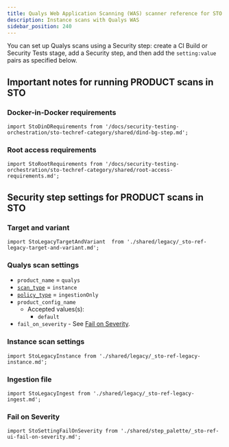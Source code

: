 ```yaml
---
title: Qualys Web Application Scanning (WAS) scanner reference for STO
description: Instance scans with Qualys WAS
sidebar_position: 240
---
```


You can set up Qualys scans using a Security step: create a CI Build or Security Tests stage, add a Security step, and then add the `setting:value` pairs as specified below.

## Important notes for running PRODUCT scans in STO

### Docker-in-Docker requirements

```mdx-code-block
import StoDinDRequirements from '/docs/security-testing-orchestration/sto-techref-category/shared/dind-bg-step.md';
```

<StoDinDRequirements />

### Root access requirements

```mdx-code-block
import StoRootRequirements from '/docs/security-testing-orchestration/sto-techref-category/shared/root-access-requirements.md';
```

<StoRootRequirements />

## Security step settings for PRODUCT scans in STO

### Target and variant

```mdx-code-block
import StoLegacyTargetAndVariant  from './shared/legacy/_sto-ref-legacy-target-and-variant.md';
```

<StoLegacyTargetAndVariant />

### Qualys scan settings

* `product_name` = `qualys`
* [`scan_type`](/docs/security-testing-orchestration/sto-techref-category/security-step-settings-reference#scanner-categories) = `instance`
* [`policy_type`](/docs/security-testing-orchestration/sto-techref-category/security-step-settings-reference#data-ingestion-methods) = `ingestionOnly`
* `product_config_name`
	+ Accepted values(s):
		- `default`
* `fail_on_severity` - See [Fail on Severity](#fail-on-severity).

### Instance scan settings

```mdx-code-block
import StoLegacyInstance from './shared/legacy/_sto-ref-legacy-instance.md';
```

<StoLegacyInstance />

### Ingestion file

```mdx-code-block
import StoLegacyIngest from './shared/legacy/_sto-ref-legacy-ingest.md';
```

<StoLegacyIngest />


### Fail on Severity

```mdx-code-block
import StoSettingFailOnSeverity from './shared/step_palette/_sto-ref-ui-fail-on-severity.md';
```
<StoSettingFailOnSeverity />
